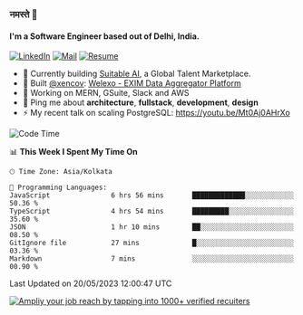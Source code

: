 ### नमस्ते 🙏

#### I'm a Software Engineer based out of Delhi, India.

[![LinkedIn](https://img.shields.io/badge/linkedin-%230077B5.svg)](https://linkedin.com/in/sambhav2612)
[![Mail](https://img.shields.io/badge/gmail-D14836)](mailto:sambhavjain2612@gmail.com)
[![Resume](https://img.shields.io/badge/resume-%23#FFFF00.svg)](https://mega.nz/file/IjA3yaoB#BFfQg1-aKva0piAd_wWs8Hf5dlnYRQ2ZkwtYwNMzBhA)

- 🏢 Currently building [Suitable AI](https://suitable.ai), a Global Talent Marketplace.
- 💅 Built [@xencov](https://github.com/xencov): [Welexo - EXIM Data Aggregator Platform](https://welexo.com)
- 🌱 Working on MERN, GSuite, Slack and AWS
- 💬 Ping me about **architecture**, **fullstack**, **development**, **design**
- ⚡️ My recent talk on scaling PostgreSQL: https://youtu.be/Mt0Aj0AHrXo

<!--START_SECTION:waka-->
![Code Time](http://img.shields.io/badge/Code%20Time-3%2C401%20hrs%2035%20mins-blue)

📊 **This Week I Spent My Time On** 

```text
🕑︎ Time Zone: Asia/Kolkata

💬 Programming Languages: 
JavaScript               6 hrs 56 mins       █████████████░░░░░░░░░░░░   50.36 % 
TypeScript               4 hrs 54 mins       █████████░░░░░░░░░░░░░░░░   35.60 % 
JSON                     1 hr 10 mins        ██░░░░░░░░░░░░░░░░░░░░░░░   08.50 % 
GitIgnore file           27 mins             █░░░░░░░░░░░░░░░░░░░░░░░░   03.36 % 
Markdown                 7 mins              ░░░░░░░░░░░░░░░░░░░░░░░░░   00.90 % 
```


 Last Updated on 20/05/2023 12:00:47 UTC
<!--END_SECTION:waka-->

[![Ampliy your job reach by tapping into 1000+ verified recuiters](https://user-images.githubusercontent.com/19583619/212717528-45b497fd-e886-4452-90fe-93829667bd63.png)](https://app.suitable.ai/login)

